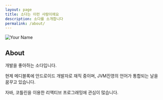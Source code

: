 ```yaml
---
layout: page
title: 소다는 이런 사람이에요
description: 소다를 소개합니다
permalink: /about/
---
```


<img itemprop="image" class="img-rounded" src="https://i.imgur.com/oGENDcZ.jpg" alt="Your Name">

## About

개발을 좋아하는 소다입니다.

현제 메디블록에 안드로이드 개발자로 재직 중이며, JVM진영의 언어가 통합되는 날을 꿈꾸고 있습니다.

자바, 코틀린을 이용한 리액티브 프로그래밍에 관심이 많습니다.
